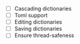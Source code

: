  - [ ] Cascading dictionaries
 - [ ] Toml support
 - [ ] Editing dictionaries
 - [ ] Saving dictionaries
 - [ ] Ensure thread-safeness
